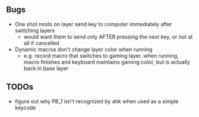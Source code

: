 ## Bugs
- One shot mods on layer send key to computer immediately after switching layers
  - would want them to send only AFTER pressing the next key, or not at all if cancelled
- Dynamic macros don't change layer color when running
  - e.g. record macro that switches to gaming layer. when running, macro finishes and keyboard maintains gaming color, but is actually back in base layer

## TODOs
- figure out why PB_1 isn't recognized by ahk when used as a simple keycode
